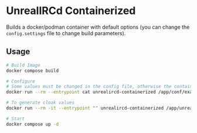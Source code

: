 # UnrealIRCd Containerized

Builds a docker/podman container with default options (you can change the `config.settings` file to change build
parameters).

## Usage

```bash
# Build Image
docker compose build

# Configure
# Some values must be changed in the config file, otherwise the container will not start.
docker run --rm --entrypoint cat unrealircd-containerized /app/conf/examples/example.conf > ./unrealircd.conf

# To generate cloak values
docker run --rm -it --entrypoint "" unrealircd-containerized /app/unrealircd gencloak

# Start
docker compose up -d
```
